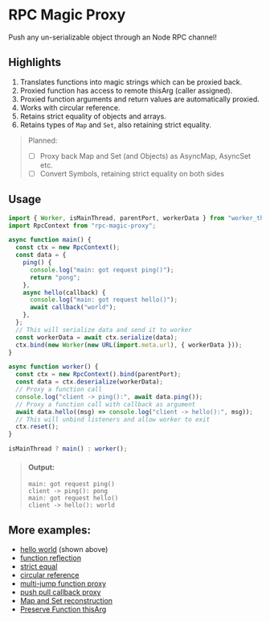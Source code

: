 # RPC Magic Proxy

Push any un-serializable object through an Node RPC channel!

## Highlights

1. Translates functions into magic strings which can be proxied back.
2. Proxied function has access to remote thisArg (caller assigned).
3. Proxied function arguments and return values are automatically proxied.
4. Works with circular reference.
5. Retains strict equality of objects and arrays.
6. Retains types of `Map` and `Set`, also retaining strict equality.

> Planned:
>
> - [ ] Proxy back Map and Set (and Objects) as AsyncMap, AsyncSet etc.
> - [ ] Convert Symbols, retaining strict equality on both sides

## Usage

```js
import { Worker, isMainThread, parentPort, workerData } from "worker_threads";
import RpcContext from "rpc-magic-proxy";

async function main() {
  const ctx = new RpcContext();
  const data = {
    ping() {
      console.log("main: got request ping()");
      return "pong";
    },
    async hello(callback) {
      console.log("main: got request hello()");
      await callback("world");
    },
  };
  // This will serialize data and send it to worker
  const workerData = await ctx.serialize(data);
  ctx.bind(new Worker(new URL(import.meta.url), { workerData }));
}

async function worker() {
  const ctx = new RpcContext().bind(parentPort);
  const data = ctx.deserialize(workerData);
  // Proxy a function call
  console.log("client -> ping():", await data.ping());
  // Proxy a function call with callback as argument
  await data.hello((msg) => console.log("client -> hello():", msg));
  // This will unbind listeners and allow worker to exit
  ctx.reset();
}

isMainThread ? main() : worker();
```

> #### Output:
>
> ```plaintext
> main: got request ping()
> client -> ping(): pong
> main: got request hello()
> client -> hello(): world
> ```

## More examples:

- [hello world](examples/01.hello.js) (shown above)
- [function reflection](examples/02.reflect.js)
- [strict equal](examples/03.strict-equal.js)
- [circular reference](examples/04.circular-ref.js)
- [multi-jump function proxy](examples/05.multi-jump.js)
- [push pull callback proxy](examples/06.push-pull.js)
- [Map and Set reconstruction](examples/07.map-set.js)
- [Preserve Function thisArg](examples/08.this-arg.js)
